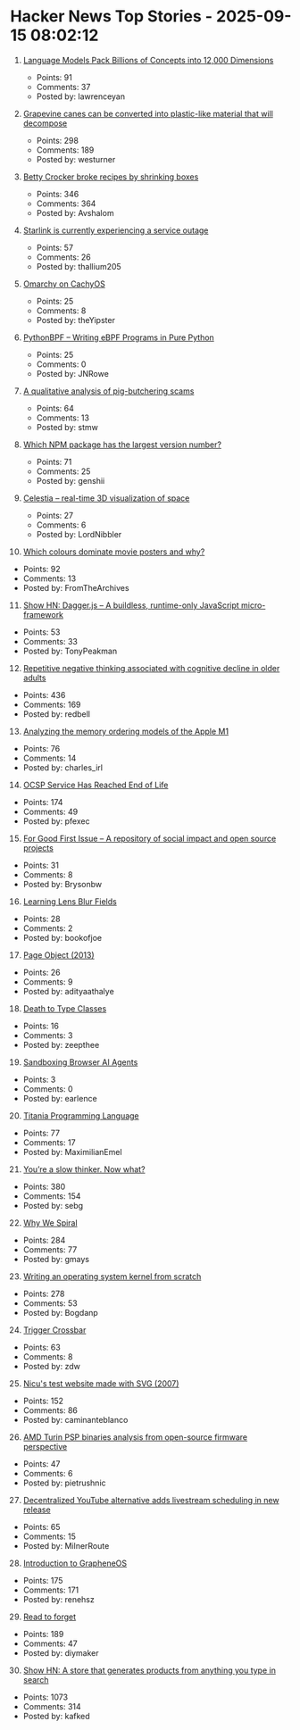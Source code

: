 # Hacker News Top Stories - 2025-09-15 08:02:12

1. [Language Models Pack Billions of Concepts into 12,000 Dimensions](https://nickyoder.com/johnson-lindenstrauss/)
   - Points: 91
   - Comments: 37
   - Posted by: lawrenceyan

2. [Grapevine canes can be converted into plastic-like material that will decompose](https://www.sdstate.edu/news/2025/08/can-grapevines-help-slow-plastic-waste-problem)
   - Points: 298
   - Comments: 189
   - Posted by: westurner

3. [Betty Crocker broke recipes by shrinking boxes](https://www.cubbyathome.com/boxed-cake-mix-sizes-have-shrunk-80045058)
   - Points: 346
   - Comments: 364
   - Posted by: Avshalom

4. [Starlink is currently experiencing a service outage](https://www.starlink.com/)
   - Points: 57
   - Comments: 26
   - Posted by: thallium205

5. [Omarchy on CachyOS](https://github.com/mroboff/omarchy-on-cachyos)
   - Points: 25
   - Comments: 8
   - Posted by: theYipster

6. [PythonBPF – Writing eBPF Programs in Pure Python](https://xeon.me/gnome/pythonbpf/)
   - Points: 25
   - Comments: 0
   - Posted by: JNRowe

7. [A qualitative analysis of pig-butchering scams](https://arxiv.org/abs/2503.20821)
   - Points: 64
   - Comments: 13
   - Posted by: stmw

8. [Which NPM package has the largest version number?](https://adamhl.dev/blog/largest-number-in-npm-package/)
   - Points: 71
   - Comments: 25
   - Posted by: genshii

9. [Celestia – real-time 3D visualization of space](https://celestiaproject.space/)
   - Points: 27
   - Comments: 6
   - Posted by: LordNibbler

10. [Which colours dominate movie posters and why?](https://stephenfollows.com/p/which-colours-dominate-movie-posters-and-why)
   - Points: 92
   - Comments: 13
   - Posted by: FromTheArchives

11. [Show HN: Dagger.js – A buildless, runtime-only JavaScript micro-framework](https://daggerjs.org)
   - Points: 53
   - Comments: 33
   - Posted by: TonyPeakman

12. [Repetitive negative thinking associated with cognitive decline in older adults](https://bmcpsychiatry.biomedcentral.com/articles/10.1186/s12888-025-06815-2)
   - Points: 436
   - Comments: 169
   - Posted by: redbell

13. [Analyzing the memory ordering models of the Apple M1](https://www.sciencedirect.com/science/article/pii/S1383762124000390)
   - Points: 76
   - Comments: 14
   - Posted by: charles_irl

14. [OCSP Service Has Reached End of Life](https://letsencrypt.org/2025/08/06/ocsp-service-has-reached-end-of-life)
   - Points: 174
   - Comments: 49
   - Posted by: pfexec

15. [For Good First Issue – A repository of social impact and open source projects](https://forgoodfirstissue.github.com/)
   - Points: 31
   - Comments: 8
   - Posted by: Brysonbw

16. [Learning Lens Blur Fields](https://blur-fields.github.io/)
   - Points: 28
   - Comments: 2
   - Posted by: bookofjoe

17. [Page Object (2013)](https://martinfowler.com/bliki/PageObject.html)
   - Points: 26
   - Comments: 9
   - Posted by: adityaathalye

18. [Death to Type Classes](https://jappie.me/death-to-type-classes.html)
   - Points: 16
   - Comments: 3
   - Posted by: zeepthee

19. [Sandboxing Browser AI Agents](https://www.earlence.com/blog.html#/post/cellmate)
   - Points: 3
   - Comments: 0
   - Posted by: earlence

20. [Titania Programming Language](https://github.com/gingerBill/titania)
   - Points: 77
   - Comments: 17
   - Posted by: MaximilianEmel

21. [You’re a slow thinker. Now what?](https://chillphysicsenjoyer.substack.com/p/youre-a-slow-thinker-now-what)
   - Points: 380
   - Comments: 154
   - Posted by: sebg

22. [Why We Spiral](https://behavioralscientist.org/why-we-spiral/)
   - Points: 284
   - Comments: 77
   - Posted by: gmays

23. [Writing an operating system kernel from scratch](https://popovicu.com/posts/writing-an-operating-system-kernel-from-scratch/)
   - Points: 278
   - Comments: 53
   - Posted by: Bogdanp

24. [Trigger Crossbar](https://serd.es/2025/09/14/Trigger-crossbar.html)
   - Points: 63
   - Comments: 8
   - Posted by: zdw

25. [Nicu's test website made with SVG (2007)](https://svg.nicubunu.ro/)
   - Points: 152
   - Comments: 86
   - Posted by: caminanteblanco

26. [AMD Turin PSP binaries analysis from open-source firmware perspective](https://blog.3mdeb.com/2025/2025-09-11-gigabyte-mz33-ar1-blob-analysis/)
   - Points: 47
   - Comments: 6
   - Posted by: pietrushnic

27. [Decentralized YouTube alternative adds livestream scheduling in new release](https://news.itsfoss.com/peertube-7-3/)
   - Points: 65
   - Comments: 15
   - Posted by: MilnerRoute

28. [Introduction to GrapheneOS](https://dataswamp.org/~solene/2025-01-12-intro-to-grapheneos.html)
   - Points: 175
   - Comments: 171
   - Posted by: renehsz

29. [Read to forget](https://mo42.bearblog.dev/read-to-forget/)
   - Points: 189
   - Comments: 47
   - Posted by: diymaker

30. [Show HN: A store that generates products from anything you type in search](https://anycrap.shop/)
   - Points: 1073
   - Comments: 314
   - Posted by: kafked

